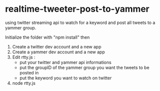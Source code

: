 # realtime-tweeter-post-to-yammer
using twitter streaming api to watch for a keyword and post all tweets to a yammer group.

Initialize the folder with "npm install" then 

1) Create a twitter dev account and a new app
2) Create a yammer dev account and a new app
3) Edit rtty.js :
	- put your twitter and yammer api informations
	- put the groupID of the yammer group you want the tweets to be posted in
	- put the keyword you want to watch on twitter
4) node rtty.js
